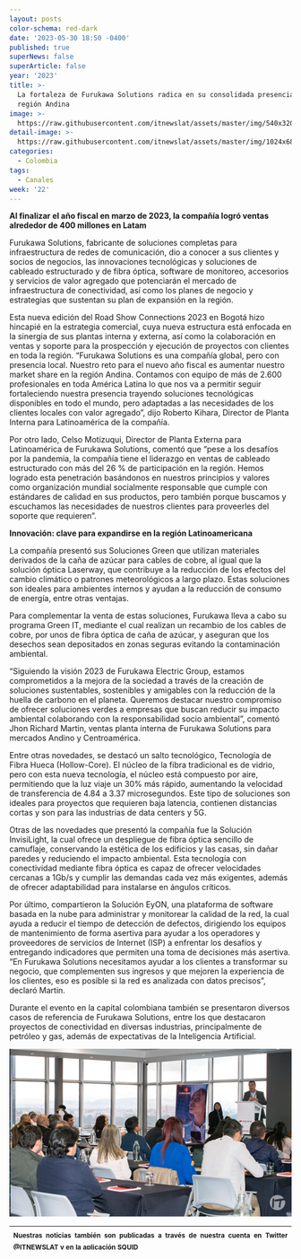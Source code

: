 ```yaml
---
layout: posts
color-schema: red-dark
date: '2023-05-30 18:50 -0400'
published: true
superNews: false
superArticle: false
year: '2023'
title: >-
  La fortaleza de Furukawa Solutions radica en su consolidada presencia en la
  región Andina 
image: >-
  https://raw.githubusercontent.com/itnewslat/assets/master/img/540x320/Furukawa-Solutions-p.jpg
detail-image: >-
  https://raw.githubusercontent.com/itnewslat/assets/master/img/1024x680/Furukawa-Solutions-g.jpg
categories:
  - Colombia
tags:
  - Canales
week: '22'
---
```

**Al finalizar el año fiscal en marzo de 2023, la compañía logró ventas alrededor de 400 millones en Latam**

Furukawa Solutions, fabricante de soluciones completas para infraestructura de redes de comunicación, dio a conocer a sus clientes y socios de negocios, las innovaciones tecnológicas y soluciones de cableado estructurado y de fibra óptica, software de monitoreo, accesorios y servicios de valor agregado que potenciarán el mercado de infraestructura de conectividad, así como los planes de negocio y estrategias que sustentan su plan de expansión en la región.

Esta nueva edición del Road Show Connections 2023 en Bogotá hizo hincapié en la estrategia comercial, cuya nueva estructura está enfocada en la sinergia de sus plantas interna y externa, así como la colaboración en ventas y soporte para la prospección y ejecución de proyectos con clientes en toda la región. “Furukawa Solutions es una compañía global, pero con presencia local. Nuestro reto para el nuevo año fiscal es aumentar nuestro market share en la región Andina. Contamos con equipo de más de 2.600 profesionales en toda América Latina lo que nos va a permitir seguir fortaleciendo nuestra presencia trayendo soluciones tecnológicas disponibles en todo el mundo, pero adaptadas a las necesidades de los clientes locales con valor agregado”, dijo Roberto Kihara, Director de Planta Interna para Latinoamérica de la compañía.

Por otro lado, Celso Motizuqui, Director de Planta Externa para Latinoamérica de Furukawa Solutions, comentó que “pese a los desafíos por la pandemia, la compañía tiene el liderazgo en ventas de cableado estructurado con más del 26 % de participación en la región. Hemos logrado esta penetración basándonos en nuestros principios y valores como organización mundial socialmente responsable que cumple con estándares de calidad en sus productos, pero también porque buscamos y escuchamos las necesidades de nuestros clientes para proveerles del soporte que requieren”.

**Innovación: clave para expandirse en la región Latinoamericana**

La compañía presentó sus Soluciones Green que utilizan materiales derivados de la caña de azúcar para cables de cobre, al igual que la solución óptica Laserway, que contribuye a la reducción de los efectos del cambio climático o patrones meteorológicos a largo plazo. Estas soluciones son ideales para ambientes internos y ayudan a la reducción de consumo de energía, entre otras ventajas.

Para complementar la venta de estas soluciones, Furukawa lleva a cabo su programa Green IT, mediante el cual realizan un recambio de los cables de cobre, por unos de fibra óptica de caña de azúcar, y aseguran que los desechos sean depositados en zonas seguras evitando la contaminación ambiental.  

“Siguiendo la visión 2023 de Furukawa Electric Group, estamos comprometidos a la mejora de la sociedad a través de la creación de soluciones sustentables, sostenibles y amigables con la reducción de la huella de carbono en el planeta. Queremos destacar nuestro compromiso de ofrecer soluciones verdes a empresas que buscan reducir su impacto ambiental colaborando con la responsabilidad socio ambiental”, comentó Jhon Richard Martin, ventas planta interna de Furukawa Solutions para mercados Andino y Centroamérica.

Entre otras novedades, se destacó un salto tecnológico, Tecnología de Fibra Hueca (Hollow-Core). El núcleo de la fibra tradicional es de vidrio, pero con esta nueva tecnología, el núcleo está compuesto por aire, permitiendo que la luz viaje un 30% más rápido, aumentando la velocidad de transferencia de 4.84 a 3.37 microsegundos. Este tipo de soluciones son ideales para proyectos que requieren baja latencia, contienen distancias cortas y son para las industrias de data centers y 5G.

Otras de las novedades que presentó la compañía fue la Solución InvisiLight, la cual ofrece un despliegue de fibra óptica sencillo de camuflaje, conservando la estética de los edificios y las casas, sin dañar paredes y reduciendo el impacto ambiental. Esta tecnología con conectividad mediante fibra óptica es capaz de ofrecer velocidades cercanas a 1Gb/s y cumplir las demandas cada vez más exigentes, además de ofrecer adaptabilidad para instalarse en ángulos críticos. 

Por último, compartieron la Solución EyON, una plataforma de software basada en la nube para administrar y monitorear la calidad de la red, la cual ayuda a reducir el tiempo de detección de defectos, dirigiendo los equipos de mantenimiento de forma asertiva para ayudar a los operadores y proveedores de servicios de Internet (ISP) a enfrentar los desafíos y entregando indicadores que permiten una toma de decisiones más asertiva. “En Furukawa Solutions necesitamos ayudar a los clientes a transformar su negocio, que complementen sus ingresos y que mejoren la experiencia de los clientes, eso es posible si la red es analizada con datos precisos”, declaró Martin.

Durante el evento en la capital colombiana también se presentaron diversos casos de referencia de Furukawa Solutions, entre los que destacaron proyectos de conectividad en diversas industrias, principalmente de petróleo y gas, además de expectativas de la Inteligencia Artificial.

![](https://raw.githubusercontent.com/itnewslat/assets/master/img/540x320/Furukawa-Solutions-p.jpg)

<table style="height: 42px;" width="569">
<tbody>
<tr>
<td style="text-align: justify;"><sub><strong>Nuestras noticias también son publicadas a través de nuestra cuenta en Twitter <a href="https://twitter.com/itnewslat?lang=es">@ITNEWSLAT</a> y en la aplicación <a href="https://squidapp.co/en/">SQUID</a></strong></sub></td>
</tr>
</tbody>
</table>
